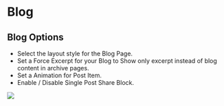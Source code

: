 # Blog

## Blog Options


* Select the layout style for the Blog Page.
* Set a Force Excerpt for your Blog to Show only excerpt instead of blog content in archive pages.
* Set a Animation for Post Item.
* Enable / Disable Single Post Share Block.

![](http://transvelo.github.io/docs/sportexx/images/theme-options-blog.png)

